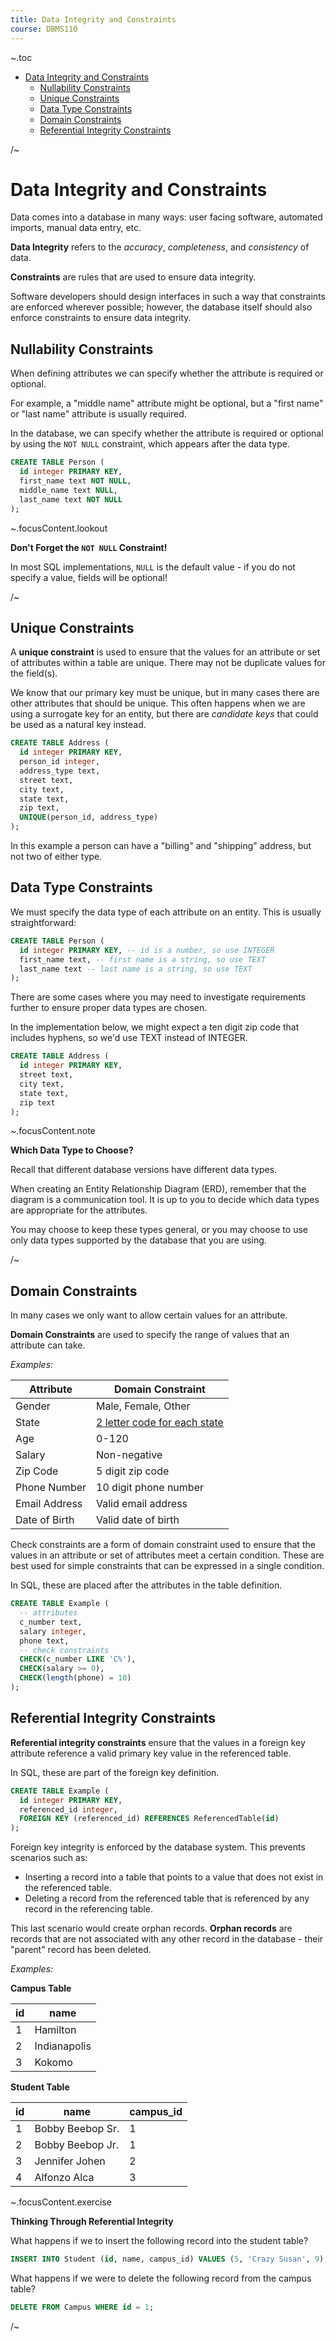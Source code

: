 ```yaml
---
title: Data Integrity and Constraints
course: DBMS110
---
```


~.toc

- [Data Integrity and Constraints](#data-integrity-and-constraints)
  - [Nullability Constraints](#nullability-constraints)
  - [Unique Constraints](#unique-constraints)
  - [Data Type Constraints](#data-type-constraints)
  - [Domain Constraints](#domain-constraints)
  - [Referential Integrity Constraints](#referential-integrity-constraints)

/~

# Data Integrity and Constraints

Data comes into a database in many ways: user facing software, automated imports, manual data entry, etc.

**Data Integrity** refers to the _accuracy_, _completeness_, and _consistency_ of data.

**Constraints** are rules that are used to ensure data integrity.

Software developers should design interfaces in such a way that constraints are enforced wherever possible; however, the database itself should also enforce constraints to ensure data integrity.

## Nullability Constraints

When defining attributes we can specify whether the attribute is required or optional.

For example, a "middle name" attribute might be optional, but a "first name" or "last name" attribute is usually required.

In the database, we can specify whether the attribute is required or optional by using the `NOT NULL` constraint, which appears after the data type.

```sql
CREATE TABLE Person (
  id integer PRIMARY KEY,
  first_name text NOT NULL,
  middle_name text NULL,
  last_name text NOT NULL
);
```

~.focusContent.lookout

**Don't Forget the `NOT NULL` Constraint!**

In most SQL implementations, `NULL` is the default value - if you do not specify a value, fields will be optional!

/~

## Unique Constraints

A **unique constraint** is used to ensure that the values for an attribute or set of attributes within a table are unique. There may not be duplicate values for the field(s).

We know that our primary key must be unique, but in many cases there are other attributes that should be unique. This often happens when we are using a surrogate key for an entity, but there are _candidate keys_ that could be used as a natural key instead.

```sql
CREATE TABLE Address (
  id integer PRIMARY KEY,
  person_id integer,
  address_type text,
  street text,
  city text,
  state text,
  zip text,
  UNIQUE(person_id, address_type)
);
```

In this example a person can have a "billing" and "shipping" address, but not two of either type.

## Data Type Constraints

We must specify the data type of each attribute on an entity. This is usually straightforward:

```sql
CREATE TABLE Person (
  id integer PRIMARY KEY, -- id is a number, so use INTEGER
  first_name text, -- first name is a string, so use TEXT
  last_name text -- last name is a string, so use TEXT
);
```

There are some cases where you may need to investigate requirements further to ensure proper data types are chosen.

In the implementation below, we might expect a ten digit zip code that includes hyphens, so we'd use TEXT instead of INTEGER.

```sql
CREATE TABLE Address (
  id integer PRIMARY KEY,
  street text,
  city text,
  state text,
  zip text
);
```

~.focusContent.note

**Which Data Type to Choose?**

Recall that different database versions have different data types.

When creating an Entity Relationship Diagram (ERD), remember that the diagram is a communication tool. It is up to you to decide which data types are appropriate for the attributes.

You may choose to keep these types general, or you may choose to use only data types supported by the database that you are using.

/~

## Domain Constraints

In many cases we only want to allow certain values for an attribute.

**Domain Constraints** are used to specify the range of values that an attribute can take.

_Examples:_

| Attribute     | Domain Constraint                                                                                            |
| ------------- | ------------------------------------------------------------------------------------------------------------ |
| Gender        | Male, Female, Other                                                                                          |
| State         | [2 letter code for each state](https://en.wikipedia.org/wiki/List_of_U.S._state_and_territory_abbreviations) |
| Age           | 0-120                                                                                                        |
| Salary        | Non-negative                                                                                                 |
| Zip Code      | 5 digit zip code                                                                                             |
| Phone Number  | 10 digit phone number                                                                                        |
| Email Address | Valid email address                                                                                          |
| Date of Birth | Valid date of birth                                                                                          |

Check constraints are a form of domain constraint used to ensure that the values in an attribute or set of attributes meet a certain condition. These are best used for simple constraints that can be expressed in a single condition.

In SQL, these are placed after the attributes in the table definition.

```sql
CREATE TABLE Example (
  -- attributes
  c_number text,
  salary integer,
  phone text,
  -- check constraints
  CHECK(c_number LIKE 'C%'),
  CHECK(salary >= 0),
  CHECK(length(phone) = 10)
);
```

## Referential Integrity Constraints

**Referential integrity constraints** ensure that the values in a foreign key attribute reference a valid primary key value in the referenced table.

In SQL, these are part of the foreign key definition.

```sql
CREATE TABLE Example (
  id integer PRIMARY KEY,
  referenced_id integer,
  FOREIGN KEY (referenced_id) REFERENCES ReferencedTable(id)
);
```

Foreign key integrity is enforced by the database system. This prevents scenarios such as:

- Inserting a record into a table that points to a value that does not exist in the referenced table.
- Deleting a record from the referenced table that is referenced by any record in the referencing table.

This last scenario would create orphan records. **Orphan records** are records that are not associated with any other record in the database - their "parent" record has been deleted.

_Examples:_

**Campus Table**

| id  | name         |
| --- | ------------ |
| 1   | Hamilton     |
| 2   | Indianapolis |
| 3   | Kokomo       |

**Student Table**

| id  | name             | campus_id |
| --- | ---------------- | --------- |
| 1   | Bobby Beebop Sr. | 1         |
| 2   | Bobby Beebop Jr. | 1         |
| 3   | Jennifer Johen   | 2         |
| 4   | Alfonzo Alca     | 3         |

~.focusContent.exercise

**Thinking Through Referential Integrity**

What happens if we to insert the following record into the student table?

```sql
INSERT INTO Student (id, name, campus_id) VALUES (5, 'Crazy Susan', 9);
```

What happens if we were to delete the following record from the campus table?

```sql
DELETE FROM Campus WHERE id = 1;
```

/~
